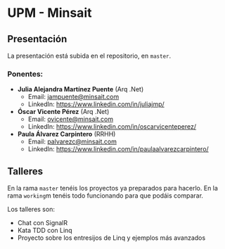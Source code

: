 # UPM - Minsait

## Presentación

La presentación está subida en el repositorio, en ```master```.

### Ponentes:

* **Julia Alejandra Martínez Puente** (Arq .Net)
  * Email: jampuente@minsait.com
  * LinkedIn: https://www.linkedin.com/in/juliajmp/
* **Óscar Vicente Pérez** (Arq .Net)
  * Email: ovicente@minsait.com
  * LinkedIn: https://www.linkedin.com/in/oscarvicenteperez/
* **Paula Álvarez Carpintero** (RRHH)
  * Email: palvarezc@minsait.com
  * LinkedIn: https://www.linkedin.com/in/paulaalvarezcarpintero/

## Talleres

En la rama ```master``` tenéis los proyectos ya preparados para hacerlo. En la rama ```working```m tenéis todo funcionando para que podáis comparar.

Los talleres son:

* Chat con SignalR
* Kata TDD con Linq
* Proyecto sobre los entresijos de Linq y ejemplos más avanzados
